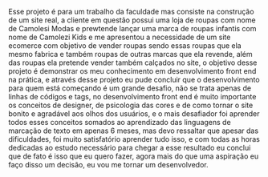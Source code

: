 Esse projeto é para um trabalho da faculdade mas consiste na construção de um site real, a cliente em questão possui uma loja de roupas com nome de Camolesi Modas e prewtende lançar uma marca de roupas infantis com nome de Camolezi Kids e me apresentou a necessidade de um site ecomerce com objetivo de vender roupas sendo essas roupas que ela mesmo fabrica e também roupas de outras marcas que ela revende, além das roupas ela pretende vender também calçados no site, o objetivo desse projeto é demonstrar os meu conhecimento em desenvolvimento front end na prática, e através desse projeto eu pude concluir que o desenvolvimento para quem está começando é um grande desafio, não se trata apenas de linhas de códigos e tags, no desenvolvimento front end é muito importante os conceitos de designer, de psicologia das cores e de como tornar o site bonito e agradável aos olhos dos usuários, e o mais desafiador foi  aprender todos esses conceitos somados ao aprendizado das linguagens de marcação de texto em apenas 6 meses, mas devo ressaltar que apesar das dificuldades, foi muito satisfatório aprender tudo isso, e com todas as horas dedicadas ao estudo necessário para chegar a esse resultado eu conclui que de fato é isso que eu quero fazer, agora  mais do que uma aspiração eu faço disso um decisão, eu vou me tornar um desenvolvedor.
